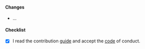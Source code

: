#### Changes
[//]: # (Describe any changes using words like `added`, `updated`, `removed`, `fixed` etc.)

- ...

#### Checklist
[//]: # (Feel free to add your own)

- [X] I read the contribution [guide](../CONTRIBUTING.md) and accept the [code](../CODE_OF_CONDUCT.md) of conduct.
